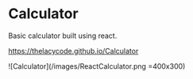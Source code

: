 # Calculator

Basic calculator built using react.

https://thelacycode.github.io/Calculator

![Calculator](/images/ReactCalculator.png =400x300)
